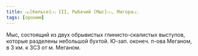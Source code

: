 ```yaml
---
title: ⒜[Кильсе]⒯ III, Рыбачий [Мыс]⒯, Магора⒵
tags: [ороним]
---
```


Мыс, состоящий из двух обрывистых глинисто-скалистых выступов, которые разделены
небольшой бухтой. Ю-зап. оконеч. п-ова Меганом, в 3 км. к ЗСЗ от м. Меганом.
